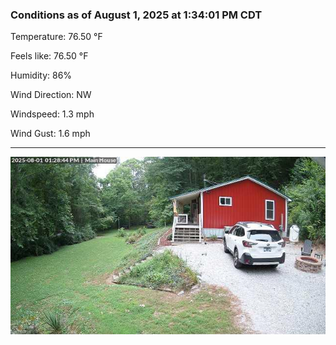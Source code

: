 ### Conditions as of August 1, 2025 at 1:34:01 PM CDT 

Temperature: 76.50 &deg;F

Feels like: 76.50 &deg;F

Humidity: 86%

Wind Direction: NW

Windspeed: 1.3 mph

Wind Gust: 1.6 mph

---

<img src="./images/latest.jpeg"/>


